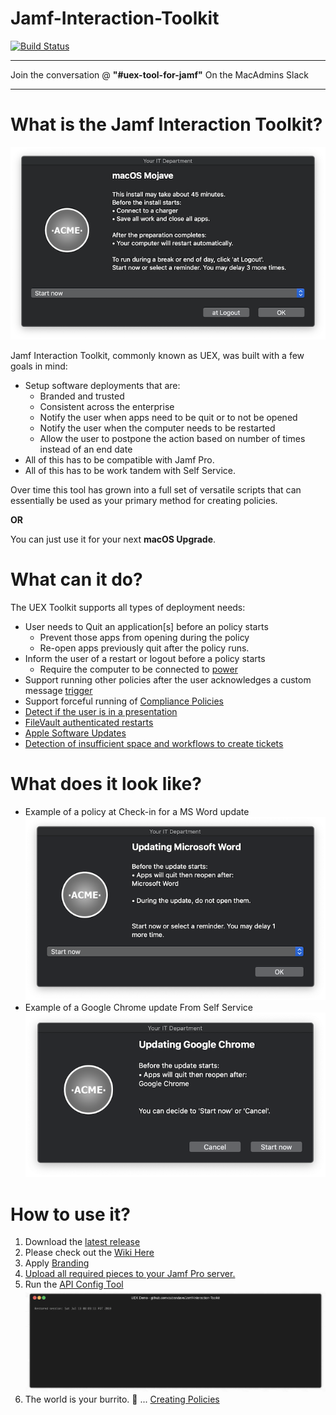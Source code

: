 # Jamf-Interaction-Toolkit

[![Build Status](https://travis-ci.com/cubandave/Jamf-Interaction-Toolkit.svg?branch=master)](https://travis-ci.com/cubandave/Jamf-Interaction-Toolkit)
___

Join the conversation @ **"#uex-tool-for-jamf"** On the MacAdmins Slack
___
# What is the Jamf Interaction Toolkit?

![](./images/macos-mojave-preview.png) 

Jamf Interaction Toolkit, commonly known as UEX, was built with a few goals in mind:

* Setup software deployments that are:
  * Branded and trusted
  * Consistent across the enterprise 
  * Notify the user when apps need to be quit or to not be opened
  * Notify the user when the computer needs to be restarted
  * Allow the user to postpone the action based on number of times instead of an end date
* All of this has to be compatible with Jamf Pro.
* All of this has to be work tandem with Self Service.

Over time this tool has grown into a full set of versatile scripts that can essentially be used as your primary method for creating policies. 

**OR**

You can just use it for your next **macOS Upgrade**.

# What can it do?

The UEX Toolkit supports all types of deployment needs:

* User needs to Quit an application[s] before an policy starts
  * Prevent those apps from opening during the policy
  * Re-open apps previously quit after the policy runs.
* Inform the user of a restart or logout before a policy starts
  * Require the computer to be connected to [power](https://github.com/cubandave/Jamf-Interaction-Toolkit/wiki/09-Checks...-All-the-Options-for-UEX#power)
* Support running other policies after the user acknowledges a custom message [trigger](https://github.com/cubandave/Jamf-Interaction-Toolkit/wiki/09-Checks...-All-the-Options-for-UEX#trigger)
* Support forceful running of [Compliance Policies](https://github.com/cubandave/Jamf-Interaction-Toolkit/wiki/05-Compliance-Policies)
* [Detect if the user is in a presentation](https://github.com/cubandave/Jamf-Interaction-Toolkit/wiki/99-Presentation-Delay)
* [FileVault authenticated restarts](https://github.com/cubandave/Jamf-Interaction-Toolkit/wiki/07-FileVault-Authenticated-Restarts)
* [Apple Software Updates](https://github.com/cubandave/Jamf-Interaction-Toolkit/wiki/04---Apple-Software-Updates-via-UEX)
* [Detection of insufficient space and workflows to create tickets](https://github.com/cubandave/Jamf-Interaction-Toolkit/wiki/06-Space-Detection-Notification-Service-Desk-Tickets)

# What does it look like?

* Example of a policy at Check-in for a MS Word update
![](./images/word-block-preview.png) 
* Example of a Google Chrome update From Self Service
![](./images/google-chrome-preview.png) 

# How to use it?
1. Download the [latest release](https://github.com/cubandave/Jamf-Interaction-Toolkit/releases/latest)
1. Please check out the [Wiki Here ](https://github.com/cubandave/Jamf-Interaction-Toolkit/wiki)
1. Apply [Branding](https://github.com/cubandave/Jamf-Interaction-Toolkit/wiki/00-Setting-up-UEX-Including-Branding-and-Customising-UEX)
1. [Upload all required pieces to your Jamf Pro server.](https://github.com/cubandave/Jamf-Interaction-Toolkit/wiki/00-Setting-up-UEX-Including-Branding-and-Customising-UEX#uploading-to-your-jamf-pro-server)
1. Run the [API Config Tool](https://github.com/cubandave/Jamf-Interaction-Toolkit/wiki/00-Setting-up-UEX-Including-Branding-and-Customising-UEX#api-config-tool)
![](./images/uex-API-config.gif)
1. The world is your burrito. 🌯 ... [Creating Policies](https://github.com/cubandave/Jamf-Interaction-Toolkit/wiki/01-Creating-a-UEX-Policy)




